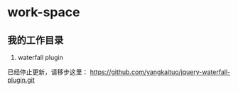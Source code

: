 work-space 
==========

我的工作目录
-----------

1. waterfall plugin 

已经停止更新，请移步这里： https://github.com/yangkaituo/jquery-waterfall-plugin.git

